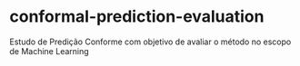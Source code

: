 # conformal-prediction-evaluation
Estudo de Predição Conforme com objetivo de avaliar o método no escopo de Machine Learning
